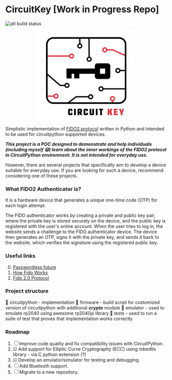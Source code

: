# CircuitKey [Work in Progress Repo]
![alt build status](https://github.com/p610/circuitkey-wip/actions/workflows/python-app.yml/badge.svg)

<p align="center"><img src="logo.png" alt="logo"/></p>

Simplistic implementation of [FIDO2 protocol](https://fidoalliance.org/specs/fido-v2.0-ps-20190130/fido-client-to-authenticator-protocol-v2.0-ps-20190130.html) written in Python and intended to be used for circuitpython supported devices.

***This project is a POC designed to demonstrate and help individuals (including myself 😃) learn about the inner workings of the FIDO2 protocol in CircuitPython environment. It is not intended for everyday use.*** 

However, there are several projects that specifically aim to develop a device suitable for everyday use. If you are looking for such a device, recommend considering one of these projects.


### What FIDO2 Authenticator is?

It is a hardware device that generates a unique one-time code (OTP) for each login attempt.

The FIDO authenticator works by creating a private and public key pair, where the private key is stored securely on the device, and the public key is registered with the user's online account. When the user tries to log in, the website sends a challenge to the FIDO authenticator device. The device then generates an OTP, signs it with the private key, and sends it back to the website, which verifies the signature using the registered public key.

### Useful links

0. [Passwordless future](https://fidoalliance.org/apple-google-and-microsoft-commit-to-expanded-support-for-fido-standard-to-accelerate-availability-of-passwordless-sign-ins/)
1. [How Fido Works](https://fidoalliance.org/how-fido-works/)
2. [Fido 2.0 Protocol](https://fidoalliance.org/specs/fido-v2.0-ps-20190130/fido-client-to-authenticator-protocol-v2.0-ps-20190130.html)

### Project structure

📁 circuitpython - implementation
📁 firmware - build script for customized version of circuitpython with additional ***crypto*** module
📁 emulator - used to emulate rp2040 using awesome rp2040js library
📁 tests - used to run a suite of test that proves that implementation works correctly

### Roadmap

1. ☐ Improve code quality and fix compatibility issues with CircuitPython.
2. ☑ Add support for Elliptic Curve Cryptography (ECC) using mbedtls library - via C python extension (?)
3. ☑ Develop an emulator/simulator for testing and debugging.
4. ☐ Add Bluetooth support.
5. ☐ Migrate to a new repository.
